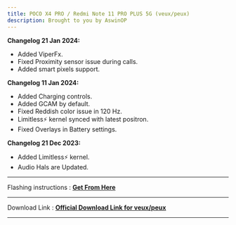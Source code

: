 ```yaml
---
title: POCO X4 PRO / Redmi Note 11 PRO PLUS 5G (veux/peux)
description: Brought to you by AswinOP
---
```


<b>Changelog 21 Jan 2024:</b>
- Added ViperFx.
- Fixed Proximity sensor issue during calls.
- Added smart pixels support.

<b>Changelog 11 Jan 2024:</b>
- Added Charging controls.
- Added GCAM by default.
- Fixed Reddish color issue in 120 Hz.
- Limitless⚡ kernel synced with latest positron.
- Fixed Overlays in Battery settings.

<b>Changelog 21 Dec 2023:</b>
- Added Limitless⚡ kernel.
- Audio Hals are Updated.

----
Flashing instructions : [**Get From Here**](veux_inst.md)

----
Download Link : [**Official Download Link for veux/peux**](https://sourceforge.net/projects/projectmatrixx/files/Android-14/veux/)

----